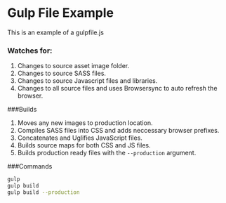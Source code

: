 # Gulp File Example

This is an example of a gulpfile.js

### Watches for:
1. Changes to source asset image folder.
2. Changes to source SASS files.
3. Changes to source Javascript files and libraries.
4. Changes to all source files and uses Browsersync to auto refresh the browser. 

###Builds
1. Moves any new images to production location.
2. Compiles SASS files into CSS and adds neccessary browser prefixes. 
3. Concatenates and Uglifies JavaScript files.
4. Builds source maps for both CSS and JS files.
4. Builds production ready files with the `--production` argument. 

###Commands
```bash
gulp
gulp build 
gulp build --production
```